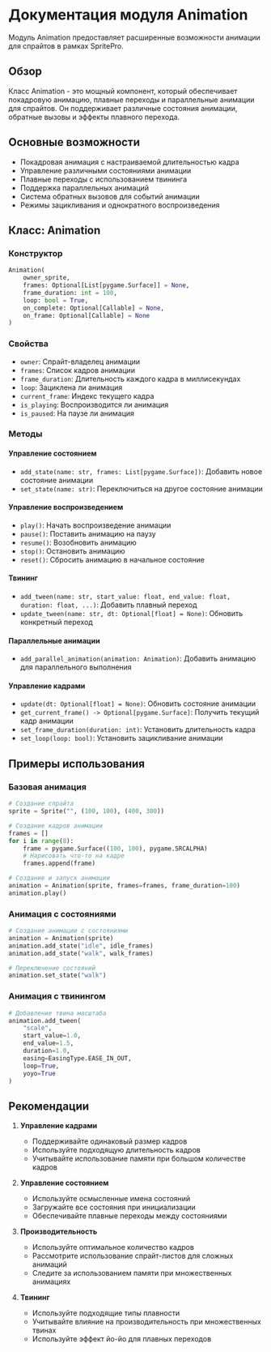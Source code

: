 # Документация модуля Animation

Модуль Animation предоставляет расширенные возможности анимации для спрайтов в рамках SpritePro.

## Обзор

Класс Animation - это мощный компонент, который обеспечивает покадровую анимацию, плавные переходы и параллельные анимации для спрайтов. Он поддерживает различные состояния анимации, обратные вызовы и эффекты плавного перехода.

## Основные возможности

- Покадровая анимация с настраиваемой длительностью кадра
- Управление различными состояниями анимации
- Плавные переходы с использованием твининга
- Поддержка параллельных анимаций
- Система обратных вызовов для событий анимации
- Режимы зацикливания и однократного воспроизведения

## Класс: Animation

### Конструктор
```python
Animation(
    owner_sprite,
    frames: Optional[List[pygame.Surface]] = None,
    frame_duration: int = 100,
    loop: bool = True,
    on_complete: Optional[Callable] = None,
    on_frame: Optional[Callable] = None
)
```

### Свойства
- `owner`: Спрайт-владелец анимации
- `frames`: Список кадров анимации
- `frame_duration`: Длительность каждого кадра в миллисекундах
- `loop`: Зациклена ли анимация
- `current_frame`: Индекс текущего кадра
- `is_playing`: Воспроизводится ли анимация
- `is_paused`: На паузе ли анимация

### Методы

#### Управление состоянием
- `add_state(name: str, frames: List[pygame.Surface])`: Добавить новое состояние анимации
- `set_state(name: str)`: Переключиться на другое состояние анимации

#### Управление воспроизведением
- `play()`: Начать воспроизведение анимации
- `pause()`: Поставить анимацию на паузу
- `resume()`: Возобновить анимацию
- `stop()`: Остановить анимацию
- `reset()`: Сбросить анимацию в начальное состояние

#### Твининг
- `add_tween(name: str, start_value: float, end_value: float, duration: float, ...)`: Добавить плавный переход
- `update_tween(name: str, dt: Optional[float] = None)`: Обновить конкретный переход

#### Параллельные анимации
- `add_parallel_animation(animation: Animation)`: Добавить анимацию для параллельного выполнения

#### Управление кадрами
- `update(dt: Optional[float] = None)`: Обновить состояние анимации
- `get_current_frame() -> Optional[pygame.Surface]`: Получить текущий кадр анимации
- `set_frame_duration(duration: int)`: Установить длительность кадра
- `set_loop(loop: bool)`: Установить зацикливание анимации

## Примеры использования

### Базовая анимация
```python
# Создание спрайта
sprite = Sprite("", (100, 100), (400, 300))

# Создание кадров анимации
frames = []
for i in range(8):
    frame = pygame.Surface((100, 100), pygame.SRCALPHA)
    # Нарисовать что-то на кадре
    frames.append(frame)

# Создание и запуск анимации
animation = Animation(sprite, frames=frames, frame_duration=100)
animation.play()
```

### Анимация с состояниями
```python
# Создание анимации с состояниями
animation = Animation(sprite)
animation.add_state("idle", idle_frames)
animation.add_state("walk", walk_frames)

# Переключение состояний
animation.set_state("walk")
```

### Анимация с твинингом
```python
# Добавление твина масштаба
animation.add_tween(
    "scale",
    start_value=1.0,
    end_value=1.5,
    duration=1.0,
    easing=EasingType.EASE_IN_OUT,
    loop=True,
    yoyo=True
)
```

## Рекомендации

1. **Управление кадрами**
   - Поддерживайте одинаковый размер кадров
   - Используйте подходящую длительность кадров
   - Учитывайте использование памяти при большом количестве кадров

2. **Управление состоянием**
   - Используйте осмысленные имена состояний
   - Загружайте все состояния при инициализации
   - Обеспечивайте плавные переходы между состояниями

3. **Производительность**
   - Используйте оптимальное количество кадров
   - Рассмотрите использование спрайт-листов для сложных анимаций
   - Следите за использованием памяти при множественных анимациях

4. **Твининг**
   - Используйте подходящие типы плавности
   - Учитывайте влияние на производительность при множественных твинах
   - Используйте эффект йо-йо для плавных переходов 